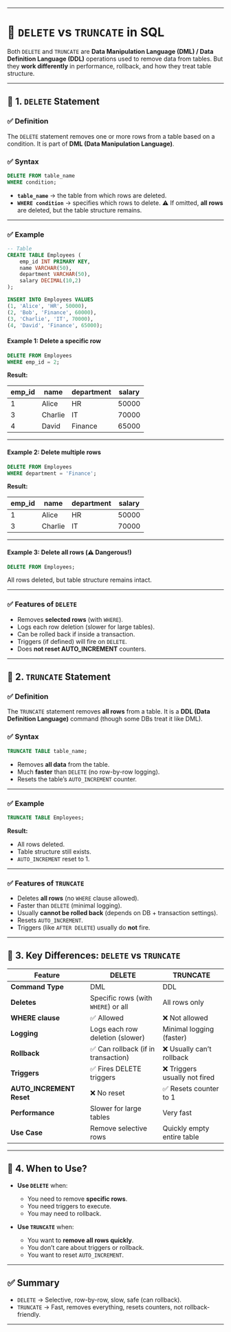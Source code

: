 
---

# 📘 `DELETE` vs `TRUNCATE` in SQL

Both `DELETE` and `TRUNCATE` are **Data Manipulation Language (DML) / Data Definition Language (DDL)** operations used to remove data from tables.
But they **work differently** in performance, rollback, and how they treat table structure.

---

## 🔹 1. `DELETE` Statement

### ✅ Definition

The `DELETE` statement removes one or more rows from a table based on a condition.
It is part of **DML (Data Manipulation Language)**.

### ✅ Syntax

```sql
DELETE FROM table_name
WHERE condition;
```

* **`table_name`** → the table from which rows are deleted.
* **`WHERE condition`** → specifies which rows to delete.
  ⚠️ If omitted, **all rows** are deleted, but the table structure remains.

---

### ✅ Example

```sql
-- Table
CREATE TABLE Employees (
    emp_id INT PRIMARY KEY,
    name VARCHAR(50),
    department VARCHAR(50),
    salary DECIMAL(10,2)
);

INSERT INTO Employees VALUES
(1, 'Alice', 'HR', 50000),
(2, 'Bob', 'Finance', 60000),
(3, 'Charlie', 'IT', 70000),
(4, 'David', 'Finance', 65000);
```

#### Example 1: Delete a specific row

```sql
DELETE FROM Employees
WHERE emp_id = 2;
```

**Result:**

| emp\_id | name    | department | salary |
| ------- | ------- | ---------- | ------ |
| 1       | Alice   | HR         | 50000  |
| 3       | Charlie | IT         | 70000  |
| 4       | David   | Finance    | 65000  |

---

#### Example 2: Delete multiple rows

```sql
DELETE FROM Employees
WHERE department = 'Finance';
```

**Result:**

| emp\_id | name    | department | salary |
| ------- | ------- | ---------- | ------ |
| 1       | Alice   | HR         | 50000  |
| 3       | Charlie | IT         | 70000  |

---

#### Example 3: Delete all rows (⚠️ Dangerous!)

```sql
DELETE FROM Employees;
```

All rows deleted, but table structure remains intact.

---

### ✅ Features of `DELETE`

* Removes **selected rows** (with `WHERE`).
* Logs each row deletion (slower for large tables).
* Can be rolled back if inside a transaction.
* Triggers (if defined) will fire on `DELETE`.
* Does **not reset AUTO\_INCREMENT** counters.

---

## 🔹 2. `TRUNCATE` Statement

### ✅ Definition

The `TRUNCATE` statement removes **all rows** from a table.
It is a **DDL (Data Definition Language)** command (though some DBs treat it like DML).

### ✅ Syntax

```sql
TRUNCATE TABLE table_name;
```

* Removes **all data** from the table.
* Much **faster** than `DELETE` (no row-by-row logging).
* Resets the table’s `AUTO_INCREMENT` counter.

---

### ✅ Example

```sql
TRUNCATE TABLE Employees;
```

**Result:**

* All rows deleted.
* Table structure still exists.
* `AUTO_INCREMENT` reset to 1.

---

### ✅ Features of `TRUNCATE`

* Deletes **all rows** (no `WHERE` clause allowed).
* Faster than `DELETE` (minimal logging).
* Usually **cannot be rolled back** (depends on DB + transaction settings).
* Resets `AUTO_INCREMENT`.
* Triggers (like `AFTER DELETE`) usually do **not** fire.

---

## 🔹 3. Key Differences: `DELETE` vs `TRUNCATE`

| Feature                   | DELETE                              | TRUNCATE                     |
| ------------------------- | ----------------------------------- | ---------------------------- |
| **Command Type**          | DML                                 | DDL                          |
| **Deletes**               | Specific rows (with `WHERE`) or all | All rows only                |
| **WHERE clause**          | ✅ Allowed                           | ❌ Not allowed                |
| **Logging**               | Logs each row deletion (slower)     | Minimal logging (faster)     |
| **Rollback**              | ✅ Can rollback (if in transaction)  | ❌ Usually can’t rollback     |
| **Triggers**              | ✅ Fires DELETE triggers             | ❌ Triggers usually not fired |
| **AUTO\_INCREMENT Reset** | ❌ No reset                          | ✅ Resets counter to 1        |
| **Performance**           | Slower for large tables             | Very fast                    |
| **Use Case**              | Remove selective rows               | Quickly empty entire table   |

---

## 🔹 4. When to Use?

* **Use `DELETE`** when:

  * You need to remove **specific rows**.
  * You need triggers to execute.
  * You may need to rollback.

* **Use `TRUNCATE`** when:

  * You want to **remove all rows quickly**.
  * You don’t care about triggers or rollback.
  * You want to reset `AUTO_INCREMENT`.

---

## ✅ Summary

* `DELETE` → Selective, row-by-row, slow, safe (can rollback).
* `TRUNCATE` → Fast, removes everything, resets counters, not rollback-friendly.

---
